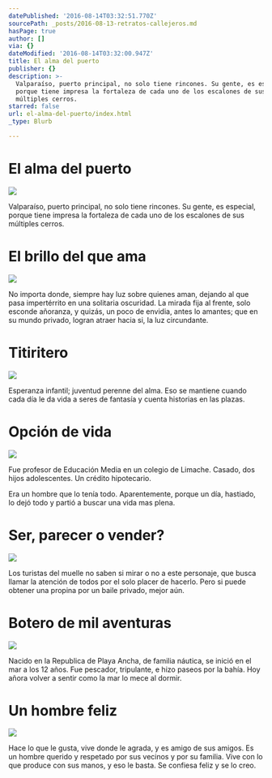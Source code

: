 ```yaml
---
datePublished: '2016-08-14T03:32:51.770Z'
sourcePath: _posts/2016-08-13-retratos-callejeros.md
hasPage: true
author: []
via: {}
dateModified: '2016-08-14T03:32:00.947Z'
title: El alma del puerto
publisher: {}
description: >-
  Valparaíso, puerto principal, no solo tiene rincones. Su gente, es especial,
  porque tiene impresa la fortaleza de cada uno de los escalones de sus
  múltiples cerros.
starred: false
url: el-alma-del-puerto/index.html
_type: Blurb

---
```

# El alma del puerto
![](https://the-grid-user-content.s3-us-west-2.amazonaws.com/47b974c8-bfd6-44eb-a31c-5297e858b1ca.jpg)

Valparaíso, puerto principal, no solo tiene rincones. Su gente, es especial, porque tiene impresa la fortaleza de cada uno de los escalones de sus múltiples cerros.

# El brillo del que ama
![](https://the-grid-user-content.s3-us-west-2.amazonaws.com/cf0d8271-51f7-4546-888d-42da27535c83.jpg)

No importa donde, siempre hay luz sobre quienes aman, dejando al que pasa impertérrito en una solitaria oscuridad. La mirada fija al frente, solo esconde añoranza, y quizás, un poco de envidia, antes lo amantes; que en su mundo privado, logran atraer hacia si, la luz circundante.

# Titiritero
![](https://the-grid-user-content.s3-us-west-2.amazonaws.com/a7310c63-c47b-45a1-be24-610426804269.jpg)

Esperanza infantil; juventud perenne del alma. Eso se mantiene cuando cada día le da vida a seres de fantasía y cuenta historias en las plazas.

# Opción de vida
![](https://the-grid-user-content.s3-us-west-2.amazonaws.com/e56805c0-1f4d-4564-87bf-566a47ec9919.jpg)

Fue profesor de Educación Media en un colegio de Limache. Casado, dos hijos adolescentes. Un crédito hipotecario. 

Era un hombre que lo tenía todo. Aparentemente, porque un día, hastiado, lo dejó todo y partió a buscar una vida mas plena. 

# Ser, parecer o vender?
![](https://the-grid-user-content.s3-us-west-2.amazonaws.com/392ff4e6-5948-4e2f-97c0-11dd761e8887.jpg)

Los turistas del muelle no saben si mirar o no a este personaje, que busca llamar la atención de todos por el solo placer de hacerlo. Pero si puede obtener una propina por un baile privado, mejor aún.

# Botero de mil aventuras
![](https://the-grid-user-content.s3-us-west-2.amazonaws.com/b9c1592a-619e-49d4-82ff-b608beab335f.jpg)

Nacido en la Republica de Playa Ancha, de familia náutica, se inició en el mar a los 12 años. Fue pescador, tripulante, e hizo paseos por la bahía. Hoy añora volver a sentir como la mar lo mece al dormir. 

# Un hombre feliz
![](https://the-grid-user-content.s3-us-west-2.amazonaws.com/a90a5228-7ab4-40a5-bab7-df5114cca3d2.jpg)

Hace lo que le gusta, vive donde le agrada, y es amigo de sus amigos. Es un hombre querido y respetado por sus vecinos y por su familia. Vive con lo que produce con sus manos, y eso le basta. Se confiesa feliz y se lo creo.